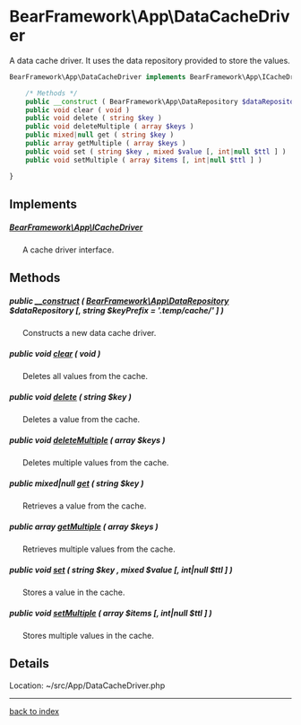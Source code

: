 # BearFramework\App\DataCacheDriver

A data cache driver. It uses the data repository provided to store the values.

```php
BearFramework\App\DataCacheDriver implements BearFramework\App\ICacheDriver {

	/* Methods */
	public __construct ( BearFramework\App\DataRepository $dataRepository [, string $keyPrefix = '.temp/cache/' ] )
	public void clear ( void )
	public void delete ( string $key )
	public void deleteMultiple ( array $keys )
	public mixed|null get ( string $key )
	public array getMultiple ( array $keys )
	public void set ( string $key , mixed $value [, int|null $ttl ] )
	public void setMultiple ( array $items [, int|null $ttl ] )

}
```

## Implements

##### [BearFramework\App\ICacheDriver](bearframework.app.icachedriver.class.md)

&nbsp;&nbsp;&nbsp;&nbsp;&nbsp;&nbsp;A cache driver interface.

## Methods

##### public [__construct](bearframework.app.datacachedriver.__construct.method.md) ( [BearFramework\App\DataRepository](bearframework.app.datarepository.class.md) $dataRepository [, string $keyPrefix = '.temp/cache/' ] )

&nbsp;&nbsp;&nbsp;&nbsp;&nbsp;&nbsp;Constructs a new data cache driver.

##### public void [clear](bearframework.app.datacachedriver.clear.method.md) ( void )

&nbsp;&nbsp;&nbsp;&nbsp;&nbsp;&nbsp;Deletes all values from the cache.

##### public void [delete](bearframework.app.datacachedriver.delete.method.md) ( string $key )

&nbsp;&nbsp;&nbsp;&nbsp;&nbsp;&nbsp;Deletes a value from the cache.

##### public void [deleteMultiple](bearframework.app.datacachedriver.deletemultiple.method.md) ( array $keys )

&nbsp;&nbsp;&nbsp;&nbsp;&nbsp;&nbsp;Deletes multiple values from the cache.

##### public mixed|null [get](bearframework.app.datacachedriver.get.method.md) ( string $key )

&nbsp;&nbsp;&nbsp;&nbsp;&nbsp;&nbsp;Retrieves a value from the cache.

##### public array [getMultiple](bearframework.app.datacachedriver.getmultiple.method.md) ( array $keys )

&nbsp;&nbsp;&nbsp;&nbsp;&nbsp;&nbsp;Retrieves multiple values from the cache.

##### public void [set](bearframework.app.datacachedriver.set.method.md) ( string $key , mixed $value [, int|null $ttl ] )

&nbsp;&nbsp;&nbsp;&nbsp;&nbsp;&nbsp;Stores a value in the cache.

##### public void [setMultiple](bearframework.app.datacachedriver.setmultiple.method.md) ( array $items [, int|null $ttl ] )

&nbsp;&nbsp;&nbsp;&nbsp;&nbsp;&nbsp;Stores multiple values in the cache.

## Details

Location: ~/src/App/DataCacheDriver.php

---

[back to index](index.md)

